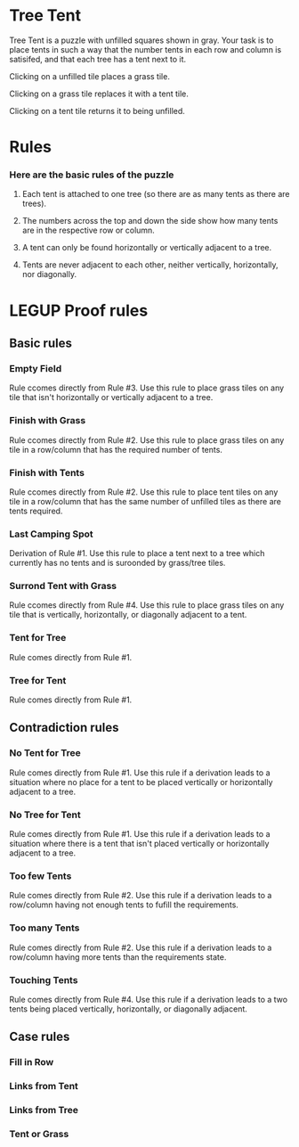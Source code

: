 # Tree Tent
Tree Tent is a puzzle with unfilled squares shown in gray. Your task is to place tents in such a way that the number tents in each row and column is satisifed, and that each tree has a tent next to it.

Clicking on a unfilled tile places a grass tile.

Clicking on a grass tile replaces it with a tent tile.

Clicking on a tent tile returns it to being unfilled.

# Rules
### Here are the basic rules of the puzzle

1) Each tent is attached to one tree (so there are as many tents as there are trees).

2) The numbers across the top and down the side show how many tents are in the respective row or column.

3) A tent can only be found horizontally or vertically adjacent to a tree.

4) Tents are never adjacent to each other, neither vertically, horizontally, nor diagonally.

# LEGUP Proof rules
## Basic rules


### Empty Field

Rule ccomes directly from Rule #3. Use this rule to place grass tiles on any tile that isn't horizontally or vertically adjacent to a tree.


### Finish with Grass

Rule ccomes directly from Rule #2. Use this rule to place grass tiles on any tile in a row/column that has the required number of tents.

### Finish with Tents

Rule ccomes directly from Rule #2. Use this rule to place tent tiles on any tile in a row/column that has the same number of unfilled tiles as there are tents required.  


### Last Camping Spot

Derivation of Rule #1. Use this rule to place a tent next to a tree which currently has no tents and is suroonded by grass/tree tiles.

### Surrond Tent with Grass

Rule ccomes directly from Rule #4. Use this rule to place grass tiles on any tile that is vertically, horizontally, or diagonally adjacent to a tent.

### Tent for Tree

Rule comes directly from Rule #1.

### Tree for Tent

Rule comes directly from Rule #1.

## Contradiction rules

### No Tent for Tree

Rule comes directly from Rule #1. Use this rule if a derivation leads to a situation where no place for a tent to be placed vertically or horizontally adjacent to a tree.

### No Tree for Tent

Rule comes directly from Rule #1. Use this rule if a derivation leads to a situation where there is a tent that isn't placed vertically or horizontally adjacent to a tree.

### Too few Tents

Rule comes directly from Rule #2. Use this rule if a derivation leads to a row/column having not enough tents to fufill the requirements.

### Too many Tents

Rule comes directly from Rule #2. Use this rule if a derivation leads to a row/column having more tents than the requirements state.



### Touching Tents

Rule comes directly from Rule #4. Use this rule if a derivation leads to a two tents being placed vertically, horizontally, or diagonally adjacent.



## Case rules

### Fill in Row


### Links from Tent


### Links from Tree


### Tent or Grass



